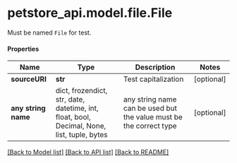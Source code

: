 # petstore_api.model.file.File

Must be named `File` for test.

#### Properties
Name | Type | Description | Notes
------------ | ------------- | ------------- | -------------
**sourceURI** | **str** | Test capitalization | [optional] 
**any string name** | dict, frozendict, str, date, datetime, int, float, bool, Decimal, None, list, tuple, bytes | any string name can be used but the value must be the correct type | [optional]

[[Back to Model list]](../../README.md#documentation-for-models) [[Back to API list]](../../README.md#documentation-for-api-endpoints) [[Back to README]](../../README.md)

